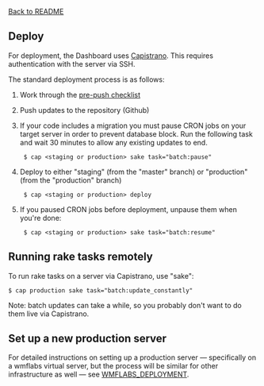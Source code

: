 [Back to README](../README.md)

## Deploy

For deployment, the Dashboard uses [Capistrano](https://en.wikipedia.org/wiki/Capistrano_%28software%29). This requires authentication with the server via SSH.

The standard deployment process is as follows:

1. Work through the [pre-push checklist](contributing.md#pre-push-checklist)
2. Push updates to the repository (Github)
3. If your code includes a migration you must pause CRON jobs on your target server in order to prevent database block. Run the following task and wait 30 minutes to allow any existing updates to end.
		
		$ cap <staging or production> sake task="batch:pause"
	
3. Deploy to either "staging" (from the "master" branch) or "production" (from the "production" branch)

		$ cap <staging or production> deploy
		
4. If you paused CRON jobs before deployment, unpause them when you're done:

		$ cap <staging or production> sake task="batch:resume"

## Running rake tasks remotely

To run rake tasks on a server via Capistrano, use "sake":

	$ cap production sake task="batch:update_constantly"
	
Note: batch updates can take a while, so you probably don't want to do them live via Capistrano.
	
## Set up a new production server

For detailed instructions on setting up a production server — specifically on a wmflabs virtual server, but the process will be similar for other infrastructure as well — see [WMFLABS_DEPLOYMENT](../WMFLABS_DEPLOYMENT.md).
